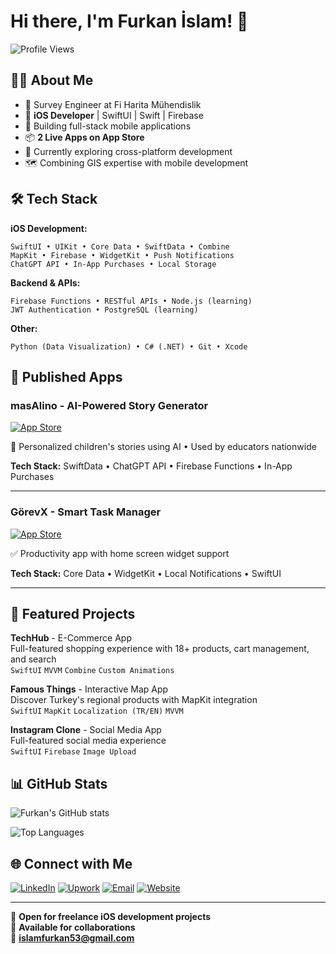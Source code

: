 # Hi there, I'm Furkan İslam! 👋

![Profile Views](https://komarev.com/ghpvc/?username=furkanislam&color=blueviolet&style=flat-square)

## 👨‍💻 About Me

- 🔭 Survey Engineer at Fi Harita Mühendislik
- 📱 **iOS Developer** | SwiftUI | Swift | Firebase
- 🚀 Building full-stack mobile applications
- 📦 **2 Live Apps on App Store**
- 🌱 Currently exploring cross-platform development
- 🗺️ Combining GIS expertise with mobile development

## 🛠️ Tech Stack

**iOS Development:**
```
SwiftUI • UIKit • Core Data • SwiftData • Combine
MapKit • Firebase • WidgetKit • Push Notifications
ChatGPT API • In-App Purchases • Local Storage
```

**Backend & APIs:**
```
Firebase Functions • RESTful APIs • Node.js (learning)
JWT Authentication • PostgreSQL (learning)
```

**Other:**
```
Python (Data Visualization) • C# (.NET) • Git • Xcode
```

## 📱 Published Apps

### masAlino - AI-Powered Story Generator
[![App Store](https://img.shields.io/badge/Download_on-App_Store-0D96F6?style=for-the-badge&logo=app-store&logoColor=white)](https://apps.apple.com/tr/app/masalino/id6751493073)

🤖 Personalized children's stories using AI • Used by educators nationwide

**Tech Stack:** SwiftData • ChatGPT API • Firebase Functions • In-App Purchases

---

### GörevX - Smart Task Manager
[![App Store](https://img.shields.io/badge/Download_on-App_Store-0D96F6?style=for-the-badge&logo=app-store&logoColor=white)](https://apps.apple.com/tr/app/görevx/id6743240654)

✅ Productivity app with home screen widget support

**Tech Stack:** Core Data • WidgetKit • Local Notifications • SwiftUI

---

## 🚀 Featured Projects

**TechHub** - E-Commerce App  
Full-featured shopping experience with 18+ products, cart management, and search  
`SwiftUI` `MVVM` `Combine` `Custom Animations`

**Famous Things** - Interactive Map App  
Discover Turkey's regional products with MapKit integration  
`SwiftUI` `MapKit` `Localization (TR/EN)` `MVVM`

**Instagram Clone** - Social Media App  
Full-featured social media experience  
`SwiftUI` `Firebase` `Image Upload`

## 📊 GitHub Stats

![Furkan's GitHub stats](https://github-readme-stats.vercel.app/api?username=furkanislam&show_icons=true&theme=tokyonight&hide_border=true&count_private=true)

![Top Languages](https://github-readme-stats.vercel.app/api/top-langs/?username=furkanislam&layout=compact&theme=tokyonight&hide=jupyter%20notebook,html&hide_border=true)


## 🌐 Connect with Me

[![LinkedIn](https://img.shields.io/badge/LinkedIn-0077B5?style=for-the-badge&logo=linkedin&logoColor=white)](https://linkedin.com/in/furkanislam)
[![Upwork](https://img.shields.io/badge/Upwork-6FDA44?style=for-the-badge&logo=upwork&logoColor=white)](https://upwork.com/freelancers/~0197125f7ef507c124)
[![Email](https://img.shields.io/badge/Email-D14836?style=for-the-badge&logo=gmail&logoColor=white)](mailto:islamfurkan53@gmail.com)
[![Website](https://img.shields.io/badge/Website-000000?style=for-the-badge&logo=safari&logoColor=white)](https://fiharitamuhendislik.com)

---

💼 **Open for freelance iOS development projects**  
🤝 **Available for collaborations**  
📧 **islamfurkan53@gmail.com**
